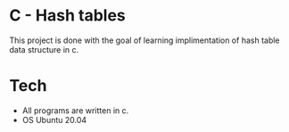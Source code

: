 # C - Hash tables

This project is done with the goal of learning implimentation of hash table data structure in c.

# Tech
* All programs are written in c.
* OS Ubuntu 20.04

